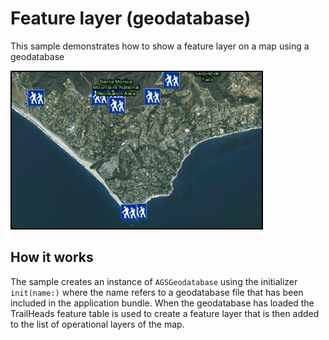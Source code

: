 # Feature layer (geodatabase)

This sample demonstrates how to show a feature layer on a map using a geodatabase

![](image1.png)

## How it works

The sample creates an instance of `AGSGeodatabase` using the initializer `init(name:)` where the name refers to a geodatabase file that has been included in the application bundle. When the geodatabase has loaded the TrailHeads feature table is used to create a feature layer that is then added to the list of operational layers of the map.



